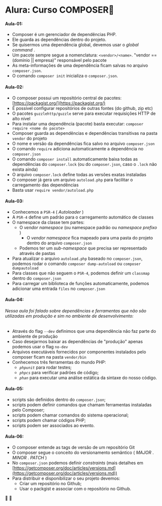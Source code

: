 # **Alura: Curso COMPOSER**🚀️

#### Aula-01:

* Composer é um gerenciador de dependências PHP.
* Ele guarda as dependências dentro do projeto.
* Se quisermos uma dependência global, devemos usar o  *global command* .
* Um pacote sempre segue a nomenclatura: `<vendor>/<name>`.  "vendor == (dominio || empresa)" responsável pelo pacote
* As meta-informações de uma dependência ficam salvas no arquivo `composer.json`.
* O comando `composer init` inicializa o `composer.json`.

#### Aula-02:

* O composer possui um repositório central de pacotes: [https://packagist.org/](https://packagist.org/)
* É possível configurar repositórios de outras fontes (do github, zip etc)
* O pacotes `guzzlehttp/guzzle` serve para executar requisições HTTP de alto nível
* Para instalar uma dependência (pacote) basta executar: `composer require <nome do pacote>`
* Composer guarda as dependências e dependências transitivas na pasta `vendor` do projeto
* O nome e versão da dependências fica salvo no arquivo `composer.json`
* O comando `require` adiciona automaticamente a dependência no `composer.json`
* O comando `composer install` automaticamente baixa todas as dependências do `composer.lock` (ou do `composer.json`, caso o `.lock` não exista ainda)
* O arquivo `composer.lock` define todas as versões exatas instaladas
* O composer já gera um arquivo `autoload.php` para facilitar o carregamento das dependências
* Basta usar `require vendor/autoload.php`

#### Aula-03:

* Conhecemos a `PSR-4` ( *Autoloader* )
* A `PSR-4` define um padrão para o carregamento automático de classes
* O namespace da classe tem partes:
  * O *vendor namespace* (ou namespace padrão ou  *namespace prefixo* )
    * O *vendor namespace* fica mapeado para uma pasta do projeto dentro do arquivo `composer.json`
  * Podemos ter um *sub-namespace* que precisa ser representado através de pastas
* Para atualizar o arquivo `autoload.php` baseado no `composer.json`, podemos rodar o comando `composer dump-autoload` ou `composer dumpautoload`
* Para classes que não seguem o `PSR-4`, podemos definir um `classmap` dentro do `composer.json`
* Para carregar um biblioteca de funções automaticamente, podemos adicionar uma entrada `files` no `composer.json`

#### Aula-04:

###### Nessa aula foi falado sobre dependências e ferramentas que não são utilizadas em produção e sim no ambiente de desenvolvimento:

* Através do flag `--dev` definimos que uma dependência não faz parte do ambiente de produção
* Caso desejarmos baixar as dependências de "produção" apenas podemos usar o flag `no-dev`
* Arquivos executáveis fornecidos por componentes instalados pelo composer ficam na pasta `vendor/bin`
* Conhecemos três ferramentas do mundo PHP:
  * *`phpunit`* para rodar testes;
  * *`phpcs`* para verificar padrões de código;
  * *`phan`* para executar uma análise estática da sintaxe do nosso código.

#### Aula-05:

* scripts são definidos dentro do `composer.json`;
* scripts podem definir comandos que chamam ferramentas instaladas pelo Composer;
* scripts podem chamar comandos do sistema operacional;
* scripts podem chamar códigos PHP;
* scripts podem ser associados ao evento.

#### Aula-06:

* O composer entende as tags de versão de um repositório Git
* O composer segue o conceito do versionamento semântico ( *MAJOR* . *MINOR* . *PATCH* )
* No `composer.json` podemos definir *constraints* (mais detalhes em [https://getcomposer.org/doc/articles/versions.md](https://getcomposer.org/doc/articles/versions.md))
* Para distribuir e disponibilizar o seu projeto devemos:
  * Criar um repositório no Github;
  * Usar o packgist e associar com o repositório no Github.

🎉️ 🚀️
